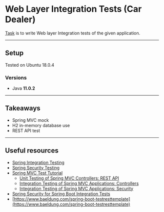 # Web Layer Integration Tests (Car Dealer)
[Task](https://github.com/Martin-BG/SoftUni-Java-MVC-Frameworks-Spring-Feb-2019/blob/master/07.%20Integration%20Testing/07.%20Integration%20Testing%20-%20Exercise.pdf) 
is to write Web layer Integration tests of the given application.
___
## Setup
Tested on Ubuntu 18.0.4
### Versions
* Java **11.0.2**
___
## Takeaways
* Spring MVC mock
* H2 in-memory database use
* REST API test
___
## Useful resources
* [Spring Integration Testing](https://docs.spring.io/spring-framework/docs/current/spring-framework-reference/testing.html#integration-testing)
* [Spring Security Testing](https://docs.spring.io/autorepo/docs/spring-security/current/reference/html/test.html)
* [Spring MVC Test Tutorial](https://www.petrikainulainen.net/spring-mvc-test-tutorial/)
  * [Unit Testing of Spring MVC Controllers: REST API](https://www.petrikainulainen.net/programming/spring-framework/unit-testing-of-spring-mvc-controllers-rest-api/)
  * [Integration Testing of Spring MVC Applications: Controllers](https://www.petrikainulainen.net/programming/spring-framework/integration-testing-of-spring-mvc-applications-controllers/)
  * [Integration Testing of Spring MVC Applications: Security](https://www.petrikainulainen.net/programming/spring-framework/integration-testing-of-spring-mvc-applications-security/)
* [Spring Security for Spring Boot Integration Tests](https://www.baeldung.com/spring-security-integration-tests)
* [https://www.baeldung.com/spring-boot-testresttemplate](https://www.baeldung.com/spring-boot-testresttemplate)
